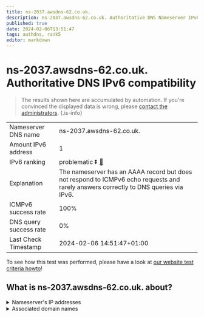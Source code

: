 ```yaml
---
title: ns-2037.awsdns-62.co.uk.
description: ns-2037.awsdns-62.co.uk. Authoritative DNS Nameserver IPv6 compatibility
published: true
date: 2024-02-06T13:51:47
tags: authdns, rank5
editor: markdown
---
```


# ns-2037.awsdns-62.co.uk. Authoritative DNS IPv6 compatibility

> The results shown here are accumulated by automation. If you're convinced the displayed data is wrong, please [contact the administrators](/howto/chat). 
{.is-info}




|   |   |
| - | - |
| Nameserver DNS name | ns-2037.awsdns-62.co.uk.
| Amount IPv6 address | 1
| IPv6 ranking | problematic :arrow_double_down: [🔗](/howto/ranking) |
| Explanation | The nameserver has an AAAA record but does not respond to ICMPv6 echo requests and rarely answers correctly to DNS queries via IPv6. |
| ICMPv6 success rate | 100%|
| DNS query success rate | 0% |
| Last Check Timestamp | 2024-02-06 14:51:47+01:00 |

To see how this test was performed, please have a look at [our website test criteria howto](/howto/testcriteria/authdns)!


## What is ns-2037.awsdns-62.co.uk. about?




<details>
<summary>Nameserver's IP addresses</summary>

2600:9000:5307:f500::1

</details>



<details>
<summary>Associated domain names</summary>

www.influxdata.com

</details>
